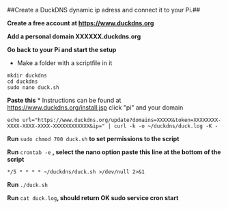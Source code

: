 ##Create a DuckDNS dynamic ip adress and connect it to your Pi.##

**Create a free account at https://www.duckdns.org**

**Add a personal domain XXXXXX.duckdns.org**

**Go back to your Pi and start the setup**
   * Make a folder with a scriptfile in it
~~~
mkdir duckdns
cd duckdns
sudo nano duck.sh
~~~
**Paste this**
    * Instructions can be found at https://www.duckdns.org/install.jsp click "pi" and your domain
~~~
echo url="https://www.duckdns.org/update?domains=XXXXX&token=XXXXXXXX-XXXX-XXXX-XXXX-XXXXXXXXXXXX&ip=" | curl -k -o ~/duckdns/duck.log -K -
~~~

**Run** `sudo chmod 700 duck.sh` **to set permissions to the script**

**Run** `crontab -e` **, select the nano option paste this line at the bottom of the script**
~~~
*/5 * * * * ~/duckdns/duck.sh >/dev/null 2>&1
~~~

**Run** `./duck.sh`

**Run** `cat duck.log`**, should return OK sudo service cron start**

